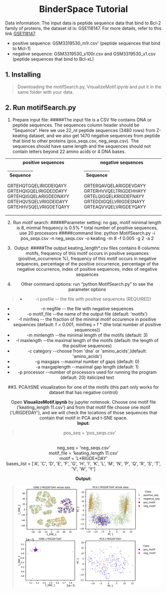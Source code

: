 # <center> **BinderSpace Tutorial**

Data information:
The input data is peptide sequence data that bind to Bcl-2 family of proteins, the dataset id is: GSE118147. For more details, refer to this link [GSE118147](https://www.ncbi.nlm.nih.gov/geo/query/acc.cgi?acc=GSE118147).


 

*   positive sequence: GSM3319530_m1r.csv' (peptide sequences that bind to Mcl-1)
*    negative sequence: GSM3319530_x100r.csv and GSM3319530_x1.csv (peptide sequences that bind to Bcl-xL)



>




## 1. Installing

> Downloading the motifSearch.py, VisualizeMotif.ipynb and put it in the same folder with your
data.



## 2. Run motifSearch.py

1.   Prepare input file:
#####The input file is a CSV file contains DNA or peptide sequences. The sequences column header should be “Sequence”. Here we use 22_nt peptide sequences (3480 rows) from Z-keating dataset, and we also get 1470 negative sequences from peptide that bind to other proteins (pos_seqs.csv, neg_seqs.csv). The sequences should have same length and the sequences should not contain letters beyond 22 amino acids or 4 DNA bases.
<center>
<table>
<tr><th> positive sequences </th><th> negative sequences</th></tr>

<tr><td>

Sequence              |            
----------------------|       
GRTEHQTGQELIRIGDEIQAYY      
GRTEHQIGQELIRIGDEDDAYY
GRTEHQIGQELARIGDEDNAYY
GRTEHQVSQELVRIGDEIDAYY
GRTEHHVSQELVRIGDETQAYY

</td><td>

Sequence |
---------|
GRTERQAVQELARIGDEVDAYY
GRTERHVVQELTRIGDEHHAYY
GRTELQIGQELKRIGDEFNAYY
GRTEDDIGQELVRIGDESNAYY
GRTEAQVVQELVRIGDEYQAYY

</td></tr> </table>





















2.   Run motif search:
#####Parameter setting: no gap, motif minimal length is 8, minmal frequency is 0.5% * total number of positive sequences, use 20 processors 
#####command line:
python MotifSearch.py -i pos_seqs.csv -n neg_seqs.csv -o keating -m 8 -f 0.005 -g 2 -a 2 






3.   Output:
#####The output keating_length*.csv files contains 8 columns: motifs, frequency of this motif occurs in positive sequences (positive_occurrence %), frequency of this motif occurs in negative sequences, percentage of the positive occurrence, percentage of the negative occurrence, index of positive sequences, index of negative sequences


4.   Other command options: run “python MotifSearch.py“ to see the parameter options



> *  -i posfile -- the file with positive sequences (REQUIRED)
*   -n negfile -- the file with negative sequences
*  -o motif_file  --the name of the output file (default: 'motifs')
*   -f minfreq -- the fraction of the minimal motif occurence in positive sequences (default: f = 0.001,
minfreq = f * (the total number of positive sequences))
*   -m minlength  --the minimal length of the motifs (default: 3)
*   -l maxlength  --the maximal length of the motifs (default: the length of the positive sequences)
*   -c category --choose from 'dna' or 'amino_acids',(default: 'amino_acids')
*   -g maxgaps --maximal number of gaps (default: 0)
*  -a maxgaplength --maximal gap length (default: 1)
*   -p processor --number of processors used for running the program (default: 20) italicized text

##3. PCA/tSNE visualization for one of the motifs (this part only works for dataset that has negative control)

Open **VisualizeMotif.ipynb** by jupyter notenook. Choose one motif file (‘keating_length 11.csv’) and from that motif file choose one motif ('L*RIGDE*DAY'), and we will check the locations of those sequences that contain that motif in PCA and t-SNE space. 
<br>
**Input:**

> pos_seq = ‘pos_seqs.csv’
<br>
neg_seq = ‘neg_seqs.csv’
<br>
motif_file = ‘keating_length 11.csv’
<br>
motif = 'L*RIGDE*DAY'
<br>
bases_list = ['A', 'C', 'D', 'E', 'F', 'G', 'H', 'I', 'K', 'L', 'M', 'N', 'P', 'Q', 'R', 'S', 'T', 'V', 'W', 'Y']

**Output:**

> ![picture](https://github.com/vukoviclab/BinderSpace/blob/main/data/tutorial_pic1.jpg)





```python

```
